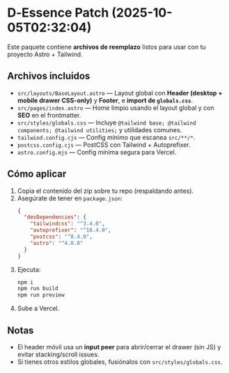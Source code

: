 # D‑Essence Patch (2025-10-05T02:32:04)

Este paquete contiene **archivos de reemplazo** listos para usar con tu proyecto Astro + Tailwind.

## Archivos incluidos

- `src/layouts/BaseLayout.astro` — Layout global con **Header (desktop + mobile drawer CSS-only)** y **Footer**, e **import de `globals.css`**.
- `src/pages/index.astro` — Home limpio usando el layout global y con **SEO** en el frontmatter.
- `src/styles/globals.css` — Incluye `@tailwind base; @tailwind components; @tailwind utilities;` y utilidades comunes.
- `tailwind.config.cjs` — Config mínimo que escanea `src/**/*`.
- `postcss.config.cjs` — PostCSS con Tailwind + Autoprefixer.
- `astro.config.mjs` — Config mínima segura para Vercel.

## Cómo aplicar

1. Copia el contenido del zip sobre tu repo (respaldando antes).
2. Asegúrate de tener en `package.json`:
   ```json
   {
     "devDependencies": {
       "tailwindcss": "^3.4.0",
       "autoprefixer": "^10.4.0",
       "postcss": "^8.4.0",
       "astro": "^4.0.0"
     }
   }
   ```
3. Ejecuta:
   ```bash
   npm i
   npm run build
   npm run preview
   ```
4. Sube a Vercel.

## Notas

- El header móvil usa un **input peer** para abrir/cerrar el drawer (sin JS) y evitar stacking/scroll issues.
- Si tienes otros estilos globales, fusiónalos con `src/styles/globals.css`.
